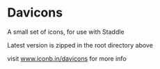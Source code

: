 Davicons
========

A small set of icons, for use with Staddle

Latest version is zipped in the root directory above

visit www.iconb.in/davicons for more info
